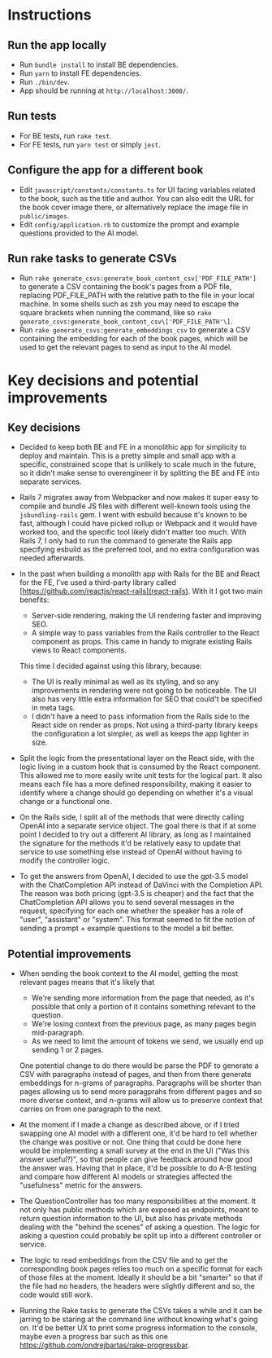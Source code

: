 # Instructions

## Run the app locally

- Run `bundle install` to install BE dependencies.
- Run `yarn` to install FE dependencies.
- Run `./bin/dev`.
- App should be running at `http://localhost:3000/`.

## Run tests

- For BE tests, run `rake test`.
- For FE tests, run `yarn test` or simply `jest`.

## Configure the app for a different book

- Edit `javascript/constants/constants.ts` for UI facing variables related to the book, such as the title and author. You can also edit the URL for the book cover image there, or alternatively replace the image file in `public/images`.
- Edit `config/application.rb` to customize the prompt and example questions provided to the AI model.

## Run rake tasks to generate CSVs

- Run `rake generate_csvs:generate_book_content_csv['PDF_FILE_PATH']` to generate a CSV containing the book's pages from a PDF file, replacing PDF_FILE_PATH with the relative path to the file in your local machine. In some shells such as zsh you may need to escape the square brackets when running the command, like so
  `rake generate_csvs:generate_book_content_csv\['PDF_FILE_PATH'\]`.
- Run `rake generate_csvs:generate_embeddings_csv` to generate a CSV containing the embedding for each of the book pages, which will be used to get the relevant pages to send as input to the AI model.

# Key decisions and potential improvements

## Key decisions

- Decided to keep both BE and FE in a monolithic app for simplicity to deploy and maintain. This is a pretty simple and small app with a specific, constrained scope that is unlikely to scale much in the future, so it didn't make sense to overengineer it by splitting the BE and FE into separate services.
- Rails 7 migrates away from Webpacker and now makes it super easy to compile and bundle JS files with different well-known tools using the `jsbundling-rails` gem. I went with esbuild because it's known to be fast, although I could have picked rollup or Webpack and it would have worked too, and the specific tool likely didn't matter too much. With Rails 7, I only had to run the command to generate the Rails app specifying esbuild as the preferred tool, and no extra configuration was needed afterwards.
- In the past when building a monolith app with Rails for the BE and React for the FE, I've used a third-party library called [https://github.com/reactjs/react-rails](react-rails). With it I got two main benefits:
    - Server-side rendering, making the UI rendering faster and improving SEO.
    - A simple way to pass variables from the Rails controller to the React component as props. This came in handy to migrate existing Rails views to React components.

  This time I decided against using this library, because:
    - The UI is really minimal as well as its styling, and so any improvements in rendering were not going to be noticeable. The UI also has very little extra information for SEO that could't be specified in meta tags.
    - I didn't have a need to pass information from the Rails side to the React side on render as props.
  Not using a third-party library keeps the configuration a lot simpler, as well as keeps the app lighter in size.

- Split the logic from the presentational layer on the React side, with the logic living in a custom hook that is consumed by the React component. This allowed me to more easily write unit tests for the logical part. It also means each file has a more defined responsibility, making it easier to identify where a change should go depending on whether it's a visual change or a functional one.
- On the Rails side, I split all of the methods that were directly calling OpenAI into a separate service object. The goal there is that if at some point I decided to try out a different AI library, as long as I maintained the signature for the methods it'd be relatively easy to update that service to use something else instead of OpenAI without having to modify the controller logic.
- To get the answers from OpenAI, I decided to use the gpt-3.5 model with the ChatCompletion API instead of DaVinci with the Completion API. The reason was both pricing (gpt-3.5 is cheaper) and the fact that the ChatCompletion API allows you to send several messages in the request, specifying for each one whether the speaker has a role of "user", "assistant" or "system". This format seemed to fit the notion of sending a prompt + example questions to the model a bit better.

## Potential improvements

- When sending the book context to the AI model, getting the most relevant pages means that it's likely that
    - We're sending more information from the page that needed, as it's possible that only a portion of it contains something relevant to the question.
    - We're losing context from the previous page, as many pages begin mid-paragraph.
    - As we need to limit the amount of tokens we send, we usually end up sending 1 or 2 pages.

  One potential change to do there would be parse the PDF to generate a CSV with paragraphs instead of pages, and then from there generate embeddings for n-grams of paragraphs. Paragraphs will be shorter than pages allowing us to send more paragprahs from different pages and so more diverse context, and n-grams will allow us to preserve context that carries on from one paragraph to the next.

- At the moment if I made a change as described above, or if I tried swapping one AI model with a different one, it'd be hard to tell whether the change was positive or not. One thing that could be done here would be implementing a small survey at the end in the UI ("Was this answer useful?)", so that people can give feedback around how good the answer was. Having that in place, it'd be possible to do A-B testing and compare how different AI models or strategies affected the "usefulness" metric for the answers.
- The QuestionController has too many responsibilities at the moment. It not only has public methods which are exposed as endpoints, meant to return question information to the UI, but also has private methods dealing with the "behind the scenes" of asking a question. The logic for asking a question could probably be split up into a different controller or service.
- The logic to read embeddings from the CSV file and to get the corresponding book pages relies too much on a specific format for each of those files at the moment. Ideally it should be a bit "smarter" so that if the file had no headers, the headers were slightly different and so, the code would still work.
- Running the Rake tasks to generate the CSVs takes a while and it can be jarring to be staring at the command line without knowing what's going on. It'd be better UX to print some progress information to the console, maybe even a progress bar such as this one https://github.com/ondrejbartas/rake-progressbar.


